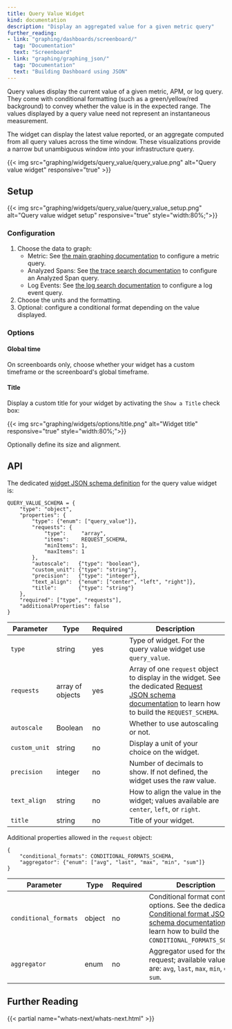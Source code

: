 ```yaml
---
title: Query Value Widget
kind: documentation
description: "Display an aggregated value for a given metric query"
further_reading:
- link: "graphing/dashboards/screenboard/"
  tag: "Documentation"
  text: "Screenboard"
- link: "graphing/graphing_json/"
  tag: "Documentation"
  text: "Building Dashboard using JSON"
---
```


Query values display the current value of a given metric, APM, or log query. They come with conditional formatting (such as a green/yellow/red background) to convey whether the value is in the expected range.
The values displayed by a query value need not represent an instantaneous measurement.

The widget can display the latest value reported, or an aggregate computed from all query values across the time window. These visualizations provide a narrow but unambiguous window into your infrastructure query.

{{< img src="graphing/widgets/query_value/query_value.png" alt="Query value widget" responsive="true" >}}

## Setup

{{< img src="graphing/widgets/query_value/query_value_setup.png" alt="Query value widget setup" responsive="true" style="width:80%;">}}

### Configuration

1. Choose the data to graph:
    * Metric: See [the main graphing documentation][1] to configure a metric query.
    * Analyzed Spans: See [the trace search documentation][2] to configure an Analyzed Span query.
    * Log Events: See [the log search documentation][3] to configure a log event query.
2. Choose the units and the formatting.
3. Optional: configure a conditional format depending on the value displayed.

### Options

#### Global time

On screenboards only, choose whether your widget has a custom timeframe or the screenboard's global timeframe.

#### Title

Display a custom title for your widget by activating the `Show a Title` check box:

{{< img src="graphing/widgets/options/title.png" alt="Widget title" responsive="true" style="width:80%;">}}

Optionally define its size and alignment.

## API

The dedicated [widget JSON schema definition][4] for the query value widget is:

```
QUERY_VALUE_SCHEMA = {
    "type": "object",
    "properties": {
        "type": {"enum": ["query_value"]},
        "requests": {
            "type":     "array",
            "items":    REQUEST_SCHEMA,
            "minItems": 1,
            "maxItems": 1
        },
        "autoscale":   {"type": "boolean"},
        "custom_unit": {"type": "string"},
        "precision":   {"type": "integer"},
        "text_align":  {"enum": ["center", "left", "right"]},
        "title":       {"type": "string"}
    },
    "required": ["type", "requests"],
    "additionalProperties": false
}
```

| Parameter     | Type             | Required | Description                                                                                                                                                  |
|---------------|------------------|----------|--------------------------------------------------------------------------------------------------------------------------------------------------------------|
| `type`        | string           | yes      | Type of widget. For the query value widget use `query_value`.                                                                                                |
| `requests`    | array of objects | yes      | Array of one `request` object to display in the widget. See the dedicated [Request JSON schema documentation][5] to learn how to build the `REQUEST_SCHEMA`. |
| `autoscale`   | Boolean          | no       | Whether to use autoscaling or not.                                                                                                                           |
| `custom_unit` | string           | no       | Display a unit of your choice on the widget.                                                                                                                 |
| `precision`   | integer          | no       | Number of decimals to show. If not defined, the widget uses the raw value.                                                                                   |
| `text_align`  | string           | no       | How to align the value in the widget; values available are `center`, `left`, or `right`.                                                                     |
| `title`       | string           | no       | Title of your widget.                                                                                                                                        |

Additional properties allowed in the `request` object:

```
{
    "conditional_formats": CONDITIONAL_FORMATS_SCHEMA,
    "aggregator": {"enum": ["avg", "last", "max", "min", "sum"]}
}
```

| Parameter             | Type   | Required | Description                                                                                                                                                     |
|-----------------------|--------|----------|-----------------------------------------------------------------------------------------------------------------------------------------------------------------|
| `conditional_formats` | object | no       | Conditional format control options. See the dedicated [Conditional format JSON schema documentation][6] to learn how to build the `CONDITIONAL_FORMATS_SCHEMA`. |
| `aggregator`          | enum   | no       | Aggregator used for the request; available values are: `avg`, `last`, `max`, `min`, or `sum`.                                                                   |

## Further Reading

{{< partial name="whats-next/whats-next.html" >}}

[1]: /graphing
[2]: /tracing/app_analytics/search/#search-bar
[3]: https://docs.datadoghq.com/logs/explorer/search/#search-syntax
[4]: /graphing/graphing_json/widget_json
[5]: /graphing/graphing_json/request_json
[6]: /graphing/graphing_json/widget_json/#conditional-format-schema
